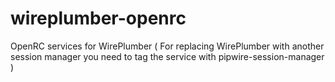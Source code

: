 # wireplumber-openrc
OpenRC services for WirePlumber ( For replacing WirePlumber with another session manager you need to tag the service with pipwire-session-manager )
